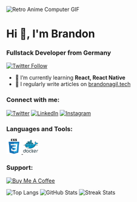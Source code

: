 ![Retro Anime Computer GIF](https://media0.giphy.com/media/323ZMyEWEqmhq5ZpTB/giphy.gif)

# Hi 👋, I'm Brandon
### Fullstack Developer from Germany

[![Twitter Follow](https://img.shields.io/twitter/follow/brandonagil?logo=twitter&style=for-the-badge)](https://twitter.com/brandonagil)

- 🌱 I’m currently learning **React, React Native**
- 📝 I regularly write articles on [brandonagil.tech](brandonagil.tech)

### Connect with me:
[![Twitter](https://raw.githubusercontent.com/rahuldkjain/github-profile-readme-generator/master/src/images/icons/Social/twitter.svg)](https://twitter.com/brandonagil)
[![LinkedIn](https://raw.githubusercontent.com/rahuldkjain/github-profile-readme-generator/master/src/images/icons/Social/linked-in-alt.svg)](https://linkedin.com/in/brandonagil)
[![Instagram](https://raw.githubusercontent.com/rahuldkjain/github-profile-readme-generator/master/src/images/icons/Social/instagram.svg)](https://instagram.com/brandonagil)

### Languages and Tools:
<a href="https://www.w3schools.com/css/" target="_blank" rel="noreferrer"> <img src="https://raw.githubusercontent.com/devicons/devicon/master/icons/css3/css3-original-wordmark.svg" alt="css3" width="40" height="40"/> </a>
<a href="https://www.docker.com/" target="_blank" rel="noreferrer"> <img src="https://raw.githubusercontent.com/devicons/devicon/master/icons/docker/docker-original-wordmark.svg" alt="docker" width="40" height="40"/> </a>
<!-- Fügen Sie hier weitere Tool- und Sprach-Icons hinzu -->

### Support:
[![Buy Me A Coffee](https://cdn.buymeacoffee.com/buttons/v2/default-yellow.png)](https://www.buymeacoffee.com/brandonagil)

![Top Langs](https://github-readme-stats.vercel.app/api/top-langs?username=brandonagil&show_icons=true&locale=en&layout=compact)
![GitHub Stats](https://github-readme-stats.vercel.app/api?username=brandonagil&show_icons=true&locale=en)
![Streak Stats](https://github-readme-streak-stats.herokuapp.com/?user=brandonagil&)
